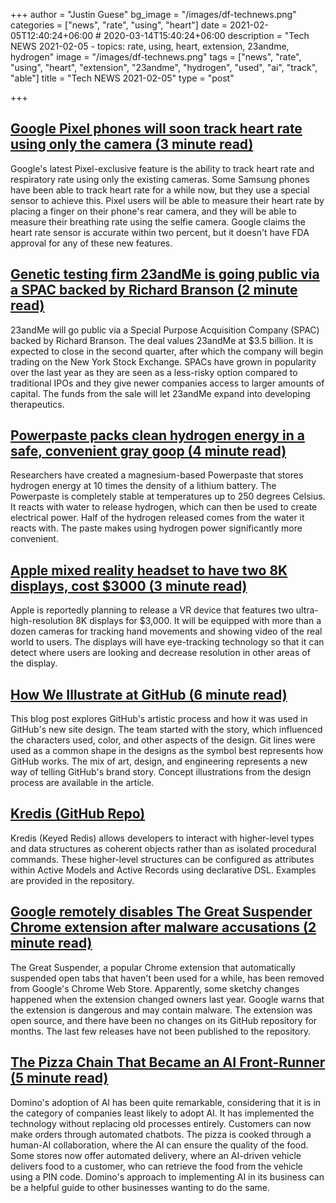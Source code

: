 +++
author = "Justin Guese"
bg_image = "/images/df-technews.png"
categories = ["news", "rate", "using", "heart"]
date = 2021-02-05T12:40:24+06:00 # 2020-03-14T15:40:24+06:00
description = "Tech NEWS 2021-02-05 - topics: rate, using, heart, extension, 23andme, hydrogen"
image = "/images/df-technews.png"
tags = ["news", "rate", "using", "heart", "extension", "23andme", "hydrogen", "used", "ai", "track", "able"]
title = "Tech NEWS 2021-02-05"
type = "post"

+++

## [Google Pixel phones will soon track heart rate using only the camera (3 minute read)](https://arstechnica.com/gadgets/2021/02/google-pixel-phones-will-soon-track-heart-rate-using-only-the-camera/)

Google's latest Pixel-exclusive feature is the ability to track heart rate and respiratory rate using only the existing cameras. Some Samsung phones have been able to track heart rate for a while now, but they use a special sensor to achieve this. Pixel users will be able to measure their heart rate by placing a finger on their phone's rear camera, and they will be able to measure their breathing rate using the selfie camera. Google claims the heart rate sensor is accurate within two percent, but it doesn't have FDA approval for any of these new features.

## [Genetic testing firm 23andMe is going public via a SPAC backed by Richard Branson (2 minute read)](https://www.theverge.com/2021/2/4/22266661/genetic-health-23andme-public-spac-richard-branson)

23andMe will go public via a Special Purpose Acquisition Company (SPAC) backed by Richard Branson. The deal values 23andMe at $3.5 billion. It is expected to close in the second quarter, after which the company will begin trading on the New York Stock Exchange. SPACs have grown in popularity over the last year as they are seen as a less-risky option compared to traditional IPOs and they give newer companies access to larger amounts of capital. The funds from the sale will let 23andMe expand into developing therapeutics.

## [Powerpaste packs clean hydrogen energy in a safe, convenient gray goop (4 minute read)](https://newatlas.com/energy/powerpaste-hydrogen-fuel-paste/)

Researchers have created a magnesium-based Powerpaste that stores hydrogen energy at 10 times the density of a lithium battery. The Powerpaste is completely stable at temperatures up to 250 degrees Celsius. It reacts with water to release hydrogen, which can then be used to create electrical power. Half of the hydrogen released comes from the water it reacts with. The paste makes using hydrogen power significantly more convenient.

## [Apple mixed reality headset to have two 8K displays, cost $3000 (3 minute read)](https://9to5mac.com/2021/02/04/apple-mixed-reality-headset/)

Apple is reportedly planning to release a VR device that features two ultra-high-resolution 8K displays for $3,000. It will be equipped with more than a dozen cameras for tracking hand movements and showing video of the real world to users. The displays will have eye-tracking technology so that it can detect where users are looking and decrease resolution in other areas of the display.

## [How We Illustrate at GitHub (6 minute read)](https://github.blog/2021-02-04-how-we-illustrate-at-github/)

This blog post explores GitHub's artistic process and how it was used in GitHub's new site design. The team started with the story, which influenced the characters used, color, and other aspects of the design. Git lines were used as a common shape in the designs as the symbol best represents how GitHub works. The mix of art, design, and engineering represents a new way of telling GitHub's brand story. Concept illustrations from the design process are available in the article.

## [Kredis (GitHub Repo)](https://github.com/rails/kredis)

Kredis (Keyed Redis) allows developers to interact with higher-level types and data structures as coherent objects rather than as isolated procedural commands. These higher-level structures can be configured as attributes within Active Models and Active Records using declarative DSL. Examples are provided in the repository.

## [Google remotely disables The Great Suspender Chrome extension after malware accusations (2 minute read)](https://www.androidpolice.com/2021/02/04/google-remotely-disables-the-great-suspender-chrome-extension-after-malware-accusations/)

The Great Suspender, a popular Chrome extension that automatically suspended open tabs that haven't been used for a while, has been removed from Google's Chrome Web Store. Apparently, some sketchy changes happened when the extension changed owners last year. Google warns that the extension is dangerous and may contain malware. The extension was open source, and there have been no changes on its GitHub repository for months. The last few releases have not been published to the repository.

## [The Pizza Chain That Became an AI Front-Runner (5 minute read)](https://towardsdatascience.com/the-pizza-chain-that-became-an-ai-front-runner-a0e297320cf6)

Domino's adoption of AI has been quite remarkable, considering that it is in the category of companies least likely to adopt AI. It has implemented the technology without replacing old processes entirely. Customers can now make orders through automated chatbots. The pizza is cooked through a human-AI collaboration, where the AI can ensure the quality of the food. Some stores now offer automated delivery, where an AI-driven vehicle delivers food to a customer, who can retrieve the food from the vehicle using a PIN code. Domino's approach to implementing AI in its business can be a helpful guide to other businesses wanting to do the same.

